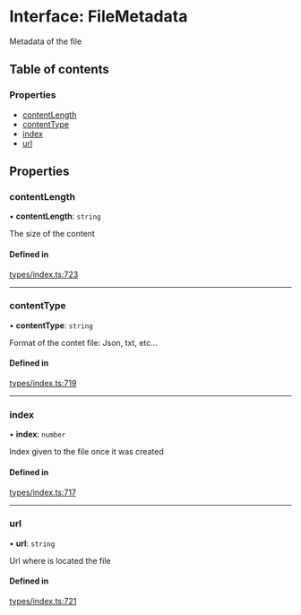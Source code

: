 # Interface: FileMetadata

Metadata of the file

## Table of contents

### Properties

- [contentLength](FileMetadata.md#contentlength)
- [contentType](FileMetadata.md#contenttype)
- [index](FileMetadata.md#index)
- [url](FileMetadata.md#url)

## Properties

### contentLength

• **contentLength**: `string`

The size of the content

#### Defined in

[types/index.ts:723](https://github.com/nevermined-io/components-catalog/blob/92824c5/lib/src/types/index.ts#L723)

___

### contentType

• **contentType**: `string`

Format of the contet file: Json, txt, etc...

#### Defined in

[types/index.ts:719](https://github.com/nevermined-io/components-catalog/blob/92824c5/lib/src/types/index.ts#L719)

___

### index

• **index**: `number`

Index given to the file once it was created

#### Defined in

[types/index.ts:717](https://github.com/nevermined-io/components-catalog/blob/92824c5/lib/src/types/index.ts#L717)

___

### url

• **url**: `string`

Url where is located the file

#### Defined in

[types/index.ts:721](https://github.com/nevermined-io/components-catalog/blob/92824c5/lib/src/types/index.ts#L721)
